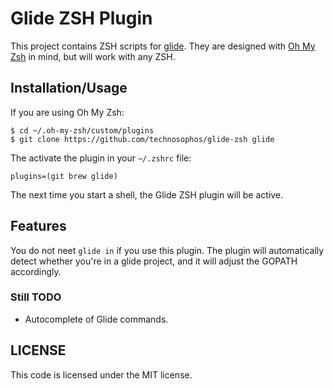 # Glide ZSH Plugin

This project contains ZSH scripts for
[glide](https://github.com/Masterminds/glide). They are designed with
[Oh My Zsh](https://github.com/robbyrussell/oh-my-zsh) in mind, but will work
with any ZSH.

## Installation/Usage

If you are using Oh My Zsh:

```
$ cd ~/.oh-my-zsh/custom/plugins
$ git clone https://github.com/technosophos/glide-zsh glide
```

The activate the plugin in your `~/.zshrc` file:

```
plugins=(git brew glide)
```

The next time you start a shell, the Glide ZSH plugin will be active.

## Features

You do not neet `glide in` if you use this plugin. The plugin will
automatically detect whether you're in a glide project, and it will
adjust the GOPATH accordingly.

### Still TODO

- Autocomplete of Glide commands.

## LICENSE

This code is licensed under the MIT license.
